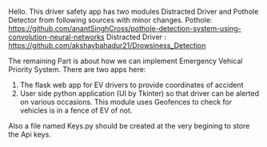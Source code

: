 Hello.
This driver safety app has two modules Distracted Driver and Pothole Detector from following sources with minor changes.
Pothole: https://github.com/anantSinghCross/pothole-detection-system-using-convolution-neural-networks
Distracted Driver : https://github.com/akshaybahadur21/Drowsiness_Detection


The remaining Part is about how we can implement Emergency Vehical Priority System.
There are two apps here:
1. The flask web app for EV drivers to provide coordinates of accident
2. User side python application (UI by Tkinter) so that driver can be alerted on various occasions.
This module uses Geofences to check for vehicles is in a fence of EV of not.

Also a file named Keys.py should be created at the very begining to store the Api keys.
